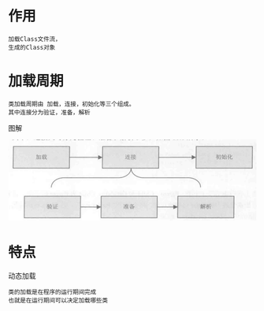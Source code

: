 
# 作用

    加载Class文件流，
    生成的Class对象


# 加载周期	


	类加载周期由 加载，连接，初始化等三个组成。
	其中连接分为验证，准备，解析
    
    
图解

![](https://github.com/RodJohn/jvm/blob/master/img/ClassLoadStage.png)


# 特点

动态加载 

	类的加载是在程序的运行期间完成 
	也就是在运行期间可以决定加载哪些类




